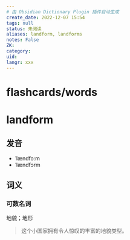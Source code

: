 ```yaml
---
# 由 Obsidian Dictionary Plugin 插件自动生成
create_date: 2022-12-07 15:54
tags: null
status: 未阅读 
aliases: landform, landforms
notes: False
ZK: 
category: 
uid: 
langr: xxx
---
```

# flashcards/words

# landform

## 发音

- ˈlændfɔ:m
- ˈlændfɔrm

## 词义

### 可数名词

地貌；地形

> 这个小国家拥有令人惊叹的丰富的地貌类型。



